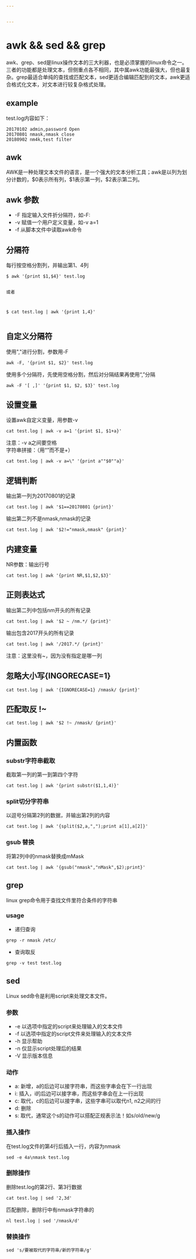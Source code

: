 ```yaml
---


---
```


<h1 id="awk--sed--grep">awk &amp;&amp; sed &amp;&amp; grep</h1>
<p>awk、grep、sed是linux操作文本的三大利器，也是必须掌握的linux命令之一。三者的功能都是处理文本，但侧重点各不相同，其中属awk功能最强大，但也最复杂。grep最适合单纯的查找或匹配文本，sed更适合编辑匹配到的文本，awk更适合格式化文本，对文本进行较复杂格式处理。</p>
<h2 id="example">example</h2>
<p>test.log内容如下：</p>
<pre class=" language-txt"><code class="prism  language-txt">20170102 admin,password Open
20170801 nmask,nmask close
20180902 nm4k,test filter
</code></pre>
<h2 id="awk">awk</h2>
<p>AWK是一种处理文本文件的语言，是一个强大的文本分析工具；awk是以列为划分计数的，$0表示所有列，$1表示第一列，$2表示第二列。</p>
<h2 id="awk-参数">awk 参数</h2>
<ul>
<li>-F 指定输入文件折分隔符，如-F:</li>
<li>-v 赋值一个用户定义变量，如-v a=1</li>
<li>-f 从脚本文件中读取awk命令</li>
</ul>
<h2 id="分隔符">分隔符</h2>
<p>每行按空格分割列，并输出第1、4列</p>
<pre class=" language-shell"><code class="prism  language-shell">$ awk '{print $1,$4}' test.log

或者

$ cat test.log | awk '{print $1,$4}'
</code></pre>
<h2 id="自定义分隔符">自定义分隔符</h2>
<p>使用","进行分割，参数用-F</p>
<pre class=" language-shell"><code class="prism  language-shell">awk -F, '{print $1, $2}' test.log
</code></pre>
<p>使用多个分隔符，先使用空格分割，然后对分隔结果再使用“,”分隔</p>
<pre class=" language-shell"><code class="prism  language-shell">awk -F '[ ,]' '{print $1, $2, $3}' test.log
</code></pre>
<h2 id="设置变量">设置变量</h2>
<p>设置awk自定义变量，用参数-v</p>
<pre class=" language-shell"><code class="prism  language-shell">cat test.log | awk -v a=1 '{print $1, $1+a}'
</code></pre>
<p>注意：-v a之间要空格<br>
字符串拼接：（用“”而不是+）</p>
<pre class=" language-shell"><code class="prism  language-shell">cat test.log | awk -v a=\" '{print a""$0""a}'
</code></pre>
<h2 id="逻辑判断">逻辑判断</h2>
<p>输出第一列为20170801的记录</p>
<pre class=" language-shell"><code class="prism  language-shell">cat test.log | awk '$1==20170801 {print}'
</code></pre>
<p>输出第二列不是nmask,nmask的记录</p>
<pre class=" language-shell"><code class="prism  language-shell">cat test.log | awk '$2!="nmask,nmask" {print}'
</code></pre>
<h2 id="内建变量">内建变量</h2>
<p>NR参数：输出行号</p>
<pre class=" language-shell"><code class="prism  language-shell">cat test.log | awk '{print NR,$1,$2,$3}'
</code></pre>
<h2 id="正则表达式">正则表达式</h2>
<p>输出第二列中包括nm开头的所有记录</p>
<pre class=" language-shell"><code class="prism  language-shell">cat test.log | awk '$2 ~ /nm.*/ {print}'
</code></pre>
<p>输出包含2017开头的所有记录</p>
<pre class=" language-shell"><code class="prism  language-shell">cat test.log | awk '/2017.*/ {print}'
</code></pre>
<p>注意：这里没有~，因为没有指定是哪一列</p>
<h2 id="忽略大小写ingorecase1">忽略大小写{INGORECASE=1}</h2>
<pre class=" language-shell"><code class="prism  language-shell">cat test.log | awk '{IGNORECASE=1} /nmask/ {print}'
</code></pre>
<h2 id="匹配取反-">匹配取反 !~</h2>
<pre class=" language-shell"><code class="prism  language-shell">cat test.log | awk '$2 !~ /nmask/ {print}'
</code></pre>
<h2 id="内置函数">内置函数</h2>
<h3 id="substr字符串截取">substr字符串截取</h3>
<p>截取第一列的第一到第四个字符</p>
<pre class=" language-shell"><code class="prism  language-shell">cat test.log | awk '{print substr($1,1,4)}'
</code></pre>
<h3 id="split切分字符串">split切分字符串</h3>
<p>以逗号分隔第2列的数据，并输出第2列的内容</p>
<pre class=" language-shell"><code class="prism  language-shell">cat test.log | awk '{split($2,a,",");print a[1],a[2]}'
</code></pre>
<h3 id="gsub-替换">gsub 替换</h3>
<p>将第2列中的nmask替换成mMask</p>
<pre class=" language-shell"><code class="prism  language-shell">cat test.log | awk '{gsub("nmask","nMask",$2);print}'
</code></pre>
<h2 id="grep">grep</h2>
<p>linux grep命令用于查找文件里符合条件的字符串</p>
<h3 id="usage">usage</h3>
<ul>
<li>递归查询</li>
</ul>
<pre class=" language-shell"><code class="prism  language-shell">grep -r nmask /etc/
</code></pre>
<ul>
<li>查询取反</li>
</ul>
<pre class=" language-shell"><code class="prism  language-shell">grep -v test test.log
</code></pre>
<h2 id="sed">sed</h2>
<p>Linux sed命令是利用script来处理文本文件。</p>
<h3 id="参数">参数</h3>
<ul>
<li>-e 以选项中指定的script来处理输入的文本文件</li>
<li>-f 以选项中指定的script文件来处理输入的文本文件</li>
<li>-h 显示帮助</li>
<li>-n 仅显示script处理后的结果</li>
<li>-V 显示版本信息</li>
</ul>
<h3 id="动作">动作</h3>
<ul>
<li>a: 新增，a的后边可以接字符串，而这些字串会在下一行出现</li>
<li>i: 插入，i的后边可以接字串，而这些字串会在上一行出现</li>
<li>c: 取代，c的后边可以接字串，这些字串可以取代n1, n2之间的行</li>
<li>d: 删除</li>
<li>s: 取代，通常这个s的动作可以搭配正规表示法！如s/old/new/g</li>
</ul>
<h3 id="插入操作">插入操作</h3>
<p>在test.log文件的第4行后插入一行，内容为nmask</p>
<pre class=" language-shell"><code class="prism  language-shell">sed -e 4a\nmask test.log
</code></pre>
<h3 id="删除操作">删除操作</h3>
<p>删除test.log的第2行、第3行数据</p>
<pre class=" language-shell"><code class="prism  language-shell">cat test.log | sed '2,3d'
</code></pre>
<p>匹配删除，删除行中有nmask字符串的</p>
<pre class=" language-shell"><code class="prism  language-shell">nl test.log | sed '/nmask/d'
</code></pre>
<h3 id="替换操作">替换操作</h3>
<pre class=" language-shell"><code class="prism  language-shell">sed 's/要被取代的字符串/新的字符串/g'
</code></pre>

